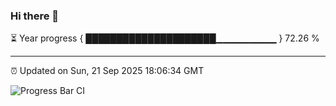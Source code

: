 ### Hi there 👋

⏳ Year progress { █████████████████████▁▁▁▁▁▁▁▁▁ } 72.26 %

---

⏰ Updated on Sun, 21 Sep 2025 18:06:34 GMT

![Progress Bar CI](https://github.com/liununu/liununu/workflows/Progress%20Bar%20CI/badge.svg)
